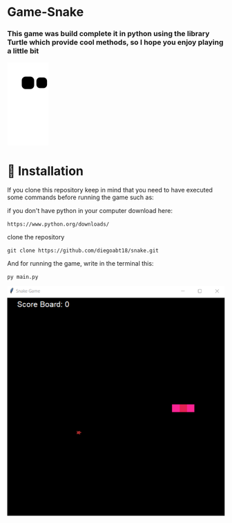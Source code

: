 # Game-Snake

### This game was build complete it in python using the library Turtle which provide cool methods, so I hope you enjoy playing a little bit

![Snake animation](https://github.com/rafaballerini/rafaballerini/blob/output/github-contribution-grid-snake.svg)


# 🐍 Installation

If you clone this repository keep in mind that you need to have executed some commands before running the game such as:

if you don't have python in your computer download here:
```
https://www.python.org/downloads/
```

clone the repository
```
git clone https://github.com/diegoabt18/snake.git
```

And for running the game, write in the terminal this:
```
py main.py
```

<img src="snaked.png" alt="snake" />
